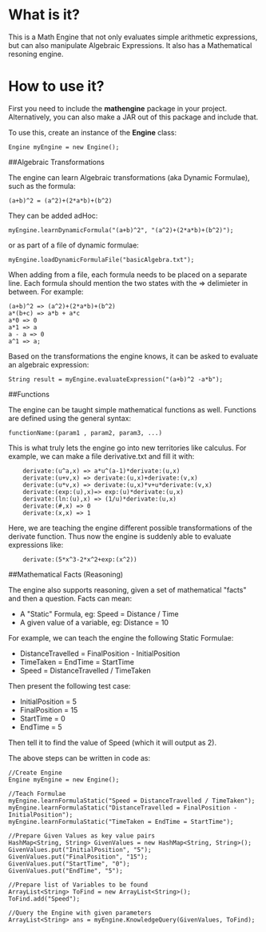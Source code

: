 What is it?
===================

This is a Math Engine that not only evaluates simple arithmetic expressions, but can also manipulate Algebraic Expressions. It also has a Mathematical resoning engine. 

How to use it?
===================

First you need to include the **mathengine** package in your project. Alternatively, you can also make a JAR out of this package and include that.

To use this, create an instance of the **Engine** class:

    Engine myEngine = new Engine();

##Algebraic Transformations

The engine can learn Algebraic transformations (aka Dynamic Formulae), such as the formula:

    (a+b)^2 = (a^2)+(2*a*b)+(b^2)

They can be added adHoc:

    myEngine.learnDynamicFormula("(a+b)^2", "(a^2)+(2*a*b)+(b^2)");

or as part of a file of dynamic formulae:

    myEngine.loadDynamicFormulaFile("basicAlgebra.txt");

When adding from a file, each formula needs to be placed on a separate line. Each formula should mention the two states with the => delimieter in between. For example:

    (a+b)^2 => (a^2)+(2*a*b)+(b^2)
    a*(b+c) => a*b + a*c
    a*0 => 0
    a*1 => a
    a - a => 0
    a^1 => a;

Based on the transformations the engine knows, it can be asked to evaluate an algebraic expression:

    String result = myEngine.evaluateExpression("(a+b)^2 -a*b");

##Functions

The engine can be taught simple mathematical functions as well. Functions are defined using the general syntax:

    functionName:(param1 , param2, param3, ...)

This is what truly lets the engine go into new territories like calculus. For example, we can make a file derivative.txt and fill it with:

		derivate:(u^a,x) => a*u^(a-1)*derivate:(u,x)
		derivate:(u+v,x) => derivate:(u,x)+derivate:(v,x)
		derivate:(u*v,x) => derivate:(u,x)*v+u*derivate:(v,x)
		derivate:(exp:(u),x)=> exp:(u)*derivate:(u,x)
		derivate:(ln:(u),x) => (1/u)*derivate:(u,x)
		derivate:(#,x) => 0
		derivate:(x,x) => 1

Here, we are teaching the engine different possible transformations of the derivate function. Thus now the engine is suddenly able to evaluate expressions like:

        derivate:(5*x^3-2*x^2+exp:(x^2))

##Mathematical Facts (Reasoning)

The engine also supports reasoning, given a set of mathematical "facts" and then a question. Facts can mean:

- A "Static" Formula, eg: Speed = Distance / Time
- A given value of a variable, eg: Distance = 10

For example, we can teach the engine the following Static Formulae:

- DistanceTravelled = FinalPosition - InitialPosition
- TimeTaken = EndTime = StartTime
- Speed = DistanceTravelled / TimeTaken

Then present the following test case:
- InitialPosition = 5
- FinalPosition = 15
- StartTime = 0
- EndTime = 5

Then tell it to find the value of Speed (which it will output as 2).

The above steps can be written in code as:

    //Create Engine
    Engine myEngine = new Engine();

    //Teach Formulae
    myEngine.learnFormulaStatic("Speed = DistanceTravelled / TimeTaken");
    myEngine.learnFormulaStatic("DistanceTravelled = FinalPosition - InitialPosition");
    myEngine.learnFormulaStatic("TimeTaken = EndTime = StartTime");

    //Prepare Given Values as key value pairs
    HashMap<String, String> GivenValues = new HashMap<String, String>();
    GivenValues.put("InitialPosition", "5");
    GivenValues.put("FinalPosition", "15");
    GivenValues.put("StartTime", "0");
    GivenValues.put("EndTime", "5");

    //Prepare list of Variables to be found
    ArrayList<String> ToFind = new ArrayList<String>();
    ToFind.add("Speed");

    //Query the Engine with given parameters
    ArrayList<String> ans = myEngine.KnowledgeQuery(GivenValues, ToFind);


